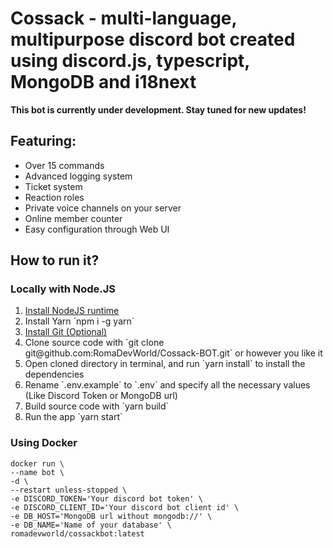 # Cossack - multi-language, multipurpose discord bot created using discord.js, typescript, MongoDB and i18next

**This bot is currently under development. Stay tuned for new updates!**

## Featuring:

<ul>
  <li>Over 15 commands</li>
  <li>Advanced logging system</li>
  <li>Ticket system</li>
  <li>Reaction roles</li>
  <li>Private voice channels on your server</li>
  <li>Online member counter</li>
  <li>Easy configuration through Web UI</li>
</ul>

## How to run it?

### Locally with Node.JS

<ol>
  <li>
    <a href="https://nodejs.org/en">Install NodeJS runtime</a>
  </li>
  <li>
    <a>Install Yarn `npm i -g yarn`</a>
  </li>
  <li>
    <a href="https://git-scm.com/">Install Git (Optional)</a>
  </li>
  <li>
    Clone source code with `git clone git@github.com:RomaDevWorld/Cossack-BOT.git` or however you like it
  </li>
  <li>
    Open cloned directory in terminal, and run `yarn install` to install the dependencies 
  </li>
  <li>
    Rename `.env.example` to `.env` and specify all the necessary values (Like Discord Token or MongoDB url)
  </li>
  <li>
    Build source code with `yarn build`
  </li>
  <li>
    Run the app `yarn start`
  </li>
</ol>

### Using Docker

```
docker run \
--name bot \
-d \
--restart unless-stopped \
-e DISCORD_TOKEN='Your discord bot token' \
-e DISCORD_CLIENT_ID='Your discord bot client id' \
-e DB_HOST='MongoDB url without mongodb://' \
-e DB_NAME='Name of your database' \
romadevworld/cossackbot:latest
```
